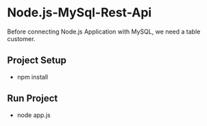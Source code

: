 ﻿# Node.js-MySql-Rest-Api

Before connecting Node.js Application with MySQL, we need a table customer.

## Project Setup
- npm install 
## Run Project
- node app.js

